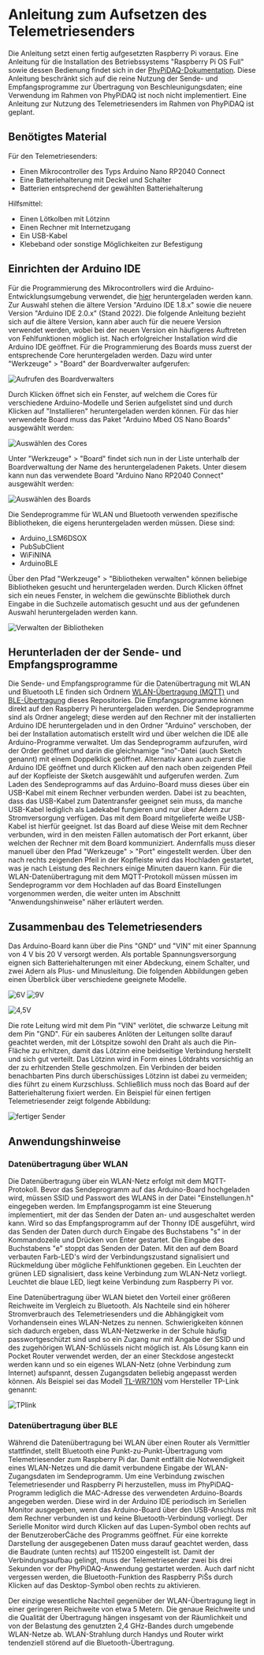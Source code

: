# Anleitung zum Aufsetzen des Telemetriesenders

Die Anleitung setzt einen fertig aufgesetzten Raspberry Pi voraus. Eine Anleitung für die Installation 
des Betriebssystems "Raspberry Pi OS Full" sowie dessen Bedienung findet sich in der 
[PhyPiDAQ-Dokumentation](https://github.com/GuenterQuast/PhyPiDAQ/blob/master/Dokumentation.md#31-wie-setze-ich-den-raspberry-pi-auf-).
Diese Anleitung beschränkt sich auf die reine Nutzung der Sende- und Empfangsprogramme zur Übertragung von Beschleunigungsdaten; 
eine Verwendung im Rahmen von PhyPiDAQ ist noch nicht implementiert. Eine Anleitung zur Nutzung des Telemetriesenders im Rahmen von PhyPiDAQ ist geplant.

## Benötigtes Material

Für den Telemetriesenders:
* Einen Mikrocontroller des Typs Arduino Nano RP2040 Connect
* Eine Batteriehalterung mit Deckel und Schalter
* Batterien entsprechend der gewählten Batteriehalterung

Hilfsmittel:
* Einen Lötkolben mit Lötzinn
* Einen Rechner mit Internetzugang
* Ein USB-Kabel
* Klebeband oder sonstige Möglichkeiten zur Befestigung

## Einrichten der Arduino IDE

Für die Programmierung des Mikrocontrollers wird die Arduino-Entwicklungsumgebung
verwendet, die [hier](https://www.arduino.cc/en/software) heruntergeladen werden kann. 
Zur Auswahl stehen die ältere Version "Arduino IDE 1.8.x" sowie die neuere
Version "Arduino IDE 2.0.x" (Stand 2022). Die folgende Anleitung bezieht sich auf die
ältere Version, kann aber auch für die neuere Version verwendet werden, wobei bei der
neuen Version ein häufigeres Auftreten von Fehlfunktionen möglich ist. Nach erfolgreicher
Installation wird die Arduino IDE geöffnet. Für die Programmierung des Boards muss zuerst der 
entsprechende Core heruntergeladen werden. Dazu wird unter "Werkzeuge" > "Board" der Boardverwalter aufgerufen:

![Aufrufen des Boardverwalters](https://github.com/PhilippEckerle/PhyPiDAQ-Telemetriesender/blob/main/Bilder/Boardverwalter.png)

Durch Klicken öffnet sich ein Fenster, auf welchem die Cores für verschiedene Arduino-Modelle und 
Serien aufgelistet sind und durch Klicken auf "Installieren" heruntergeladen werden können. 
Für das hier verwendete Board muss das Paket "Arduino Mbed OS Nano Boards" ausgewählt werden:

![Auswählen des Cores](https://github.com/PhilippEckerle/PhyPiDAQ-Telemetriesender/blob/main/Bilder/Core%20ausw%C3%A4hlen.png)

Unter "Werkzeuge" > "Board" findet sich nun in der Liste unterhalb der Boardverwaltung
der Name des heruntergeladenen Pakets. Unter diesem kann nun das verwendete Board
"Arduino Nano RP2040 Connect" ausgewählt werden:

![Auswählen des Boards](https://github.com/PhilippEckerle/PhyPiDAQ-Telemetriesender/blob/main/Bilder/Board%20ausw%C3%A4hlen.png)

Die Sendeprogramme für WLAN und Bluetooth verwenden spezifische Bibliotheken, die
eigens heruntergeladen werden müssen. Diese sind:

* Arduino_LSM6DSOX
* PubSubClient
* WiFiNINA
* ArduinoBLE

Über den Pfad "Werkzeuge" > "Bibliotheken verwalten" können beliebige Bibliotheken
gesucht und heruntergeladen werden. Durch Klicken öffnet sich ein neues
Fenster, in welchem die gewünschte Bibliothek durch Eingabe in die Suchzeile automatisch
gesucht und aus der gefundenen Auswahl heruntergeladen werden kann.

![Verwalten der Bibliotheken](https://github.com/PhilippEckerle/PhyPiDAQ-Telemetriesender/blob/main/Bilder/Bibliotheken%20verwalten.png)

## Herunterladen der der Sende- und Empfangsprogramme

Die Sende- und Empfangsprogramme für die Datenübertragung mit WLAN und Bluetooth LE finden 
sich Ordnern [WLAN-Übertragung (MQTT)](https://github.com/PhilippEckerle/PhyPiDAQ-Telemetriesender/tree/main/WLAN-%C3%9Cbertragung%20(MQTT)) 
und [BLE-Übertragung](https://github.com/PhilippEckerle/PhyPiDAQ-Telemetriesender/tree/main/BLE-%C3%9Cbertragung) dieses Repositories. 
Die Empfangsprogramme können direkt auf den Raspberry Pi heruntergeladen werden. Die 
Sendeprogramme sind als Ordner angelegt; diese werden auf den Rechner mit der installierten
Arduino IDE heruntergeladen und in den Ordner "Arduino" verschoben, der bei der Installation
automatisch erstellt wird und über welchen die IDE alle Arduino-Programme verwaltet. Um das
Sendeprogramm aufzurufen, wird der Order geöffnet und darin die gleichnamige "ino"-Datei 
(auch Sketch genannt) mit einem Doppelklick geöffnet. Alternativ kann auch zuerst die Arduino 
IDE geöffnet und durch Klicken auf den nach oben zeigenden Pfeil auf der Kopfleiste der Sketch 
ausgewählt und aufgerufen werden. Zum Laden des Sendeprogramms auf das Arduino-Board muss 
dieses über ein USB-Kabel mit einem Rechner verbunden werden. Dabei ist zu beachten, dass das 
USB-Kabel zum Datentransfer geeignet sein muss, da manche USB-Kabel lediglich als Ladekabel 
fungieren und nur über Adern zur Stromversorgung verfügen. Das mit dem Board mitgelieferte 
weiße USB-Kabel ist hierfür geeignet. Ist das Board auf diese Weise mit dem Rechner verbunden, 
wird in den meisten Fällen automatisch der Port erkannt, über welchen der Rechner mit dem 
Board kommuniziert. Andernfalls muss dieser manuell über den Pfad "Werkzeuge" > "Port" 
eingestellt werden. Über den nach rechts zeigenden Pfeil in der Kopfleiste wird das Hochladen gestartet,
was je nach Leistung des Rechners einige Minuten dauern kann. Für die WLAN-Datenübertragung
mit dem MQTT-Protokoll müssen müssen im Sendeprogramm vor dem Hochladen auf das Board 
Einstellungen vorgenommen werden, die weiter unten im Abschnitt "Anwendungshinweise" näher
erläutert werden.

## Zusammenbau des Telemetriesenders

Das Arduino-Board kann über die Pins "GND" und "VIN" mit einer Spannung von 4 V bis
20 V versorgt werden. Als portable Spannungsversorgung eignen sich
Batteriehalterungen mit einer Abdeckung, einem Schalter, und zwei Adern als Plus- und
Minusleitung. Die folgenden Abbildungen geben einen Überblick über verschiedene
geeignete Modelle.

![6V](https://github.com/PhilippEckerle/PhyPiDAQ-Telemetriesender/blob/main/Bilder/6%20V.jpg "Batteriehalterung für 6 V")
![9V](https://github.com/PhilippEckerle/PhyPiDAQ-Telemetriesender/blob/main/Bilder/9%20V.jpg)

![4,5V](https://github.com/PhilippEckerle/PhyPiDAQ-Telemetriesender/blob/main/Bilder/4%2C5%20V.png "Batteriehalterung für 4,5 V") 

Die rote Leitung wird mit dem Pin "VIN" verlötet, die schwarze Leitung mit dem Pin
"GND". Für ein sauberes Anlöten der Leitungen sollte darauf geachtet werden, mit der
Lötspitze sowohl den Draht als auch die Pin-Fläche zu erhitzen, damit das Lötzinn eine
beidseitige Verbindung herstellt und sich gut verteilt. Das Lötzinn wird in Form eines
Lötdrahts vorsichtig an der zu erhitzenden Stelle geschmolzen. Ein Verbinden der beiden
benachbarten Pins durch überschüssiges Lötzinn ist dabei zu vermeiden; dies führt zu
einem Kurzschluss. Schließlich muss noch das Board auf der Batteriehalterung fixiert 
werden. Ein Beispiel für einen fertigen Telemetriesender zeigt folgende 
Abbildung:

![fertiger Sender](https://github.com/PhilippEckerle/PhyPiDAQ-Telemetriesender/blob/main/Bilder/fertiger%20Sender.jpg)

## Anwendungshinweise
### Datenübertragung über WLAN

Die Datenübertragung über ein WLAN-Netz erfolgt mit dem MQTT-Protokoll. Bevor das
Sendeprogramm auf das Arduino-Board hochgeladen wird, müssen SSID und Passwort des 
WLANS in der Datei "Einstellungen.h" eingegeben werden. Im Empfangsprogamm ist eine 
Steuerung implementiert, mit der das Senden der Daten an- und ausgeschaltet werden 
kann. Wird so das Empfangsprogramm auf der Thonny IDE ausgeführt, wird das Senden der 
Daten durch durch Eingabe des Buchstabens "s" in der Kommandozeile und Drücken von 
Enter gestartet. Die Eingabe des Buchstabens "e" stoppt das Senden der Daten. Mit den
auf dem Board verbauten Farb-LED's wird der Verbindungszustand signalisiert und 
Rückmeldung über mögliche Fehlfunktionen gegeben. Ein Leuchten der grünen LED signalisiert, 
dass keine Verbindung zum WLAN-Netz vorliegt. Leuchtet die blaue LED, liegt keine 
Verbindung zum Raspberry Pi vor. 

Eine Datenübertragung über WLAN bietet den Vorteil einer größeren Reichweite im 
Vergleich zu Bluetooth. Als Nachteile sind ein höherer Stromverbrauch des Telemetriesenders
und die Abhängigkeit vom Vorhandensein eines WLAN-Netzes zu nennen. Schwierigkeiten
können sich dadurch ergeben, dass WLAN-Netzwerke in der Schule häufig passwortgeschützt
sind und so ein Zugang nur mit Angabe der SSID und des zugehörigen WLAN-Schlüssels
nicht möglich ist. Als Lösung kann ein Pocket Router verwendet werden, der an einer
Steckdose angesteckt werden kann und so ein eigenes WLAN-Netz (ohne Verbindung zum
Internet) aufspannt, dessen Zugangsdaten beliebig angepasst werden können. Als Beispiel
sei das Modell [TL-WR710N](https://www.tp-link.com/de/home-networking/wifi-router/tl-wr710n/) 
vom Hersteller TP-Link genannt:

![TPlink](https://github.com/PhilippEckerle/PhyPiDAQ-Telemetriesender/blob/main/Bilder/TP-Link.jpg)

### Datenübertragung über BLE
Während die Datenübertragung bei WLAN über einen Router als Vermittler stattfindet,
stellt Bluetooth eine Punkt-zu-Punkt-Übertragung vom Telemetriesender zum Raspberry
Pi dar. Damit entfällt die Notwendigkeit eines WLAN-Netzes und die damit verbundene
Eingabe der WLAN-Zugangsdaten im Sendeprogramm. Um eine Verbindung zwischen 
Telemetriesender und Raspberry Pi herzustellen, muss im PhyPiDAQ-Programm lediglich
die MAC-Adresse des verwendeten Arduino-Boards angegeben werden. Diese wird in
der Arduino IDE periodisch im Seriellen Monitor ausgegeben, wenn das Arduino-Board
über den USB-Anschluss mit dem Rechner verbunden ist und keine Bluetooth-Verbindung
vorliegt. Der Serielle Monitor wird durch Klicken auf das Lupen-Symbol oben rechts
auf der BenutzeroberĆäche des Programms geöffnet. Für eine korrekte Darstellung der
ausgegebenen Daten muss darauf geachtet werden, dass die Baudrate (unten rechts) auf
115200 eingestellt ist. Damit der Verbindungsaufbau gelingt, muss der Telemetriesender
zwei bis drei Sekunden vor der PhyPiDAQ-Anwendung gestartet werden. Auch darf
nicht vergessen werden, die Bluetooth-Funktion des Raspberry PiŠs durch Klicken auf das
Desktop-Symbol oben rechts zu aktivieren.

Der einzige wesentliche Nachteil gegenüber der WLAN-Übertragung liegt in einer geringeren
Reichweite von etwa 5 Metern. Die genaue Reichweite und die Qualität der Übertragung
hängen insgesamt von der Räumlichkeit und von der Belastung des genutzten 2,4 GHz-Bandes 
durch umgebende WLAN-Netze ab. WLAN-Strahlung durch Handys und Router
wirkt tendenziell störend auf die Bluetooth-Übertragung.
